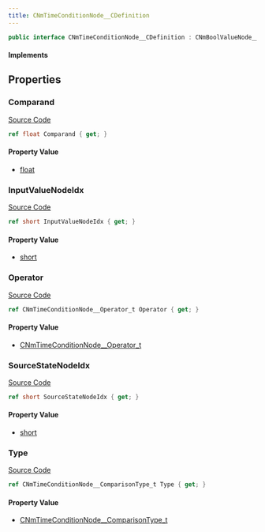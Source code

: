 ```yaml
---
title: CNmTimeConditionNode__CDefinition
---
```


```csharp
public interface CNmTimeConditionNode__CDefinition : CNmBoolValueNode__CDefinition, CNmValueNode__CDefinition, CNmGraphNode__CDefinition, ISchemaClass<CNmGraphNode__CDefinition>, ISchemaClass<CNmValueNode__CDefinition>, ISchemaClass<CNmBoolValueNode__CDefinition>, ISchemaClass<CNmTimeConditionNode__CDefinition>, ISchemaField, ISchemaClass, INativeHandle
```

#### Implements

## Properties

### Comparand

[Source Code](https://github.com/swiftly-solution/swiftlys2/blob/beta/managed/src/SwiftlyS2.Generated/Schemas/Interfaces/CNmTimeConditionNode__CDefinition.cs#L20)

```csharp
ref float Comparand { get; }
```

#### Property Value

- [float](https://learn.microsoft.com/dotnet/api/system.single)

### InputValueNodeIdx

[Source Code](https://github.com/swiftly-solution/swiftlys2/blob/beta/managed/src/SwiftlyS2.Generated/Schemas/Interfaces/CNmTimeConditionNode__CDefinition.cs#L18)

```csharp
ref short InputValueNodeIdx { get; }
```

#### Property Value

- [short](https://learn.microsoft.com/dotnet/api/system.int16)

### Operator

[Source Code](https://github.com/swiftly-solution/swiftlys2/blob/beta/managed/src/SwiftlyS2.Generated/Schemas/Interfaces/CNmTimeConditionNode__CDefinition.cs#L24)

```csharp
ref CNmTimeConditionNode__Operator_t Operator { get; }
```

#### Property Value

- [CNmTimeConditionNode__Operator_t](/docs/api/shared/schemadefinitions/cnmtimeconditionnode__operator_t)

### SourceStateNodeIdx

[Source Code](https://github.com/swiftly-solution/swiftlys2/blob/beta/managed/src/SwiftlyS2.Generated/Schemas/Interfaces/CNmTimeConditionNode__CDefinition.cs#L16)

```csharp
ref short SourceStateNodeIdx { get; }
```

#### Property Value

- [short](https://learn.microsoft.com/dotnet/api/system.int16)

### Type

[Source Code](https://github.com/swiftly-solution/swiftlys2/blob/beta/managed/src/SwiftlyS2.Generated/Schemas/Interfaces/CNmTimeConditionNode__CDefinition.cs#L22)

```csharp
ref CNmTimeConditionNode__ComparisonType_t Type { get; }
```

#### Property Value

- [CNmTimeConditionNode__ComparisonType_t](/docs/api/shared/schemadefinitions/cnmtimeconditionnode__comparisontype_t)


